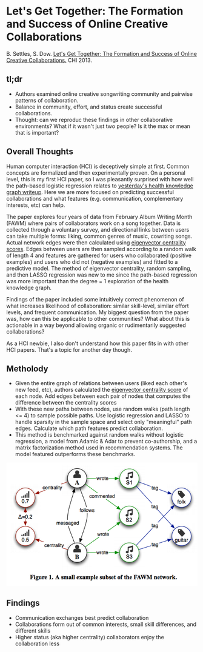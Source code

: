 # Let's Get Together: The Formation and Success of Online Creative Collaborations

B. Settles, S. Dow.  [Let's Get Together: The Formation and Success of Online Creative Collaborations.](http://burrsettles.com/pub/settles.chi13.pdf) CHI 2013.

## tl;dr
 - Authors examined online creative songwriting community and pairwise patterns of collaboration.
 - Balance in community, effort, and status create successful collaborations.
 - Thought: can we reproduc these findings in other collaborative environments? What if it wasn't just two people? Is it the max or mean that is important?

## Overall Thoughts

Human computer interaction (HCI) is deceptively simple at first. Common concepts are formalized and then experimentally proven. On a personal level, this is my first HCI paper, so I was pleasantly surprised with how well the path-based logistic regression relates to [yesterday's health knowledge graph writeup](Halpern_ch5.md). Here we are more focused on predicting successful collaborations and what features (e.g. communication, complementary interests, etc) can help.

The paper explores four years of data from February Album Writing Month (FAWM) where pairs of collaborators work on a song together. Data is collected through a voluntary survey, and directional links between users can take multiple forms: liking, common genres of music, cowriting songs. Actual network edges were then calculated using [eigenvector centrality scores](https://en.wikipedia.org/wiki/Eigenvector_centrality). Edges between users are then sampled according to a random walk of length 4 and features are gathered for users who collaborated (positive examples) and users who did not (negative examples) and fitted to a predictive model. The method of eigenvector centrality, random sampling, and then LASSO regression was new to me since the path-based regression was more important than the degree = 1 exploration of the health knowledge graph. 

Findings of the paper included some intuitively correct phenomenon of what increases likelihood of collaboration: similar skill-level, similar effort levels, and frequent communication. My biggest question from the paper was, how can this be applicable to other communities? What about this is actionable in a way beyond allowing organic or rudimentarily suggested collaborations? 

As a HCI newbie, I also don't understand how this paper fits in with other HCI papers. That's a topic for another day though.

## Metholody
 - Given the entire graph of relations between users (liked each other's new feed, etc), authors calculated the [eigenvector centrality score](https://en.wikipedia.org/wiki/Eigenvector_centrality) of each node. Add edges between each pair of nodes that computes the difference between the centrality scores
 - With these new paths between nodes, use random walks (path length <= 4) to sample possible paths. Use logistic regression and LASSO to handle sparsity in the sample space and select only "meaningful" path edges. Calculate which path features predict collaboration.
 - This method is benchmarked against random walks without logistic regression, a model from Adamic & Adar to prevent co-authorship, and a matrix factorization method used in recommendation systems. The model featured outperforms these benchmarks.

![example graph](../img/SetDow_chi13/graph.png)

## Findings
 - Communication exchanges best predict collaboration
 - Collaborations form out of common interests, small skill differences, and different skills
 - Higher status (aka higher centrality) collaborators enjoy the collaboration less